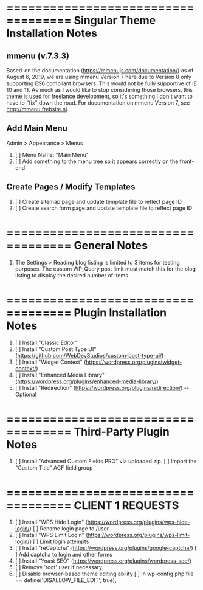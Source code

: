 ===================================
Singular Theme Installation Notes
===================================

mmenu (v.7.3.3)
-----------------------------------
Based-on the documentation (https://mmenujs.com/documentation/) as of August 6, 2019, we are using mmenu Version 7 here due to Version 8 only supporting ES6 compliant browsers. This would not be fully supportive of IE 10 and 11. As much as I would like to stop considering those browsers, this theme is used for freelance development, so it's something I don't want to have to "fix" down the road. For documentation on mmenu Version 7, see http://mmenu.frebsite.nl.

Add Main Menu
-----------------------------------
Admin > Appearance > Menus
1) [ ] Menu Name: "Main Menu"
2) [ ] Add something to the menu tree so it appears correctly on the front-end

Create Pages / Modify Templates
-----------------------------------
1) [ ] Create sitemap page and update template file to reflect page ID
2) [ ] Create search form page and update template file to reflect page ID


===================================
General Notes
===================================
1) The Settings > Reading blog listing is limited to 3 items for testing purposes. The custom WP_Query post limit must match this for the blog listing to display the desired number of items.


===================================
Plugin Installation Notes
===================================
1) [ ] Install "Classic Editor"
2) [ ] Install "Custom Post Type UI" (https://github.com/WebDevStudios/custom-post-type-ui/)
3) [ ] Install "Widget Context" (https://wordpress.org/plugins/widget-context/)
4) [ ] Install "Enhanced Media Library" (https://wordpress.org/plugins/enhanced-media-library/)
5) [ ] Install "Redirection" (https://wordpress.org/plugins/redirection/) -- Optional


===================================
Third-Party Plugin Notes
===================================
1) [ ] Install "Advanced Custom Fields PRO" via uploaded zip.
       [ ] Import the "Custom Title" ACF field group


===================================
CLIENT 1 REQUESTS
===================================
1) [ ] Install "WPS Hide Login" (https://wordpress.org/plugins/wps-hide-login/)
       [ ] Rename login page to /user
2) [ ] Install "WPS Limit Login" (https://wordpress.org/plugins/wps-limit-login/)
       [ ] Limit login attempts
3) [ ] Install "reCaptcha" (https://wordpress.org/plugins/google-captcha/)
       [ ] Add captcha to login and other forms
4) [ ] Install "Yoast SEO" (https://wordpress.org/plugins/wordpress-seo/)
5) [ ] Remove 'root' user if necessary
6) [ ] Disable browser-based theme editing ability
       [ ] In wp-config.php file == define('DISALLOW_FILE_EDIT', true);
